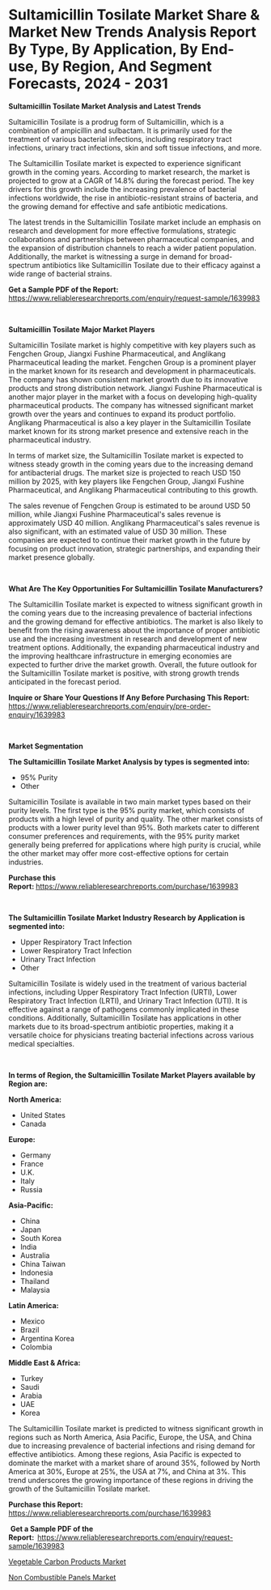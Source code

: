 <p><h1>Sultamicillin Tosilate Market Share & Market New Trends Analysis Report By Type, By Application, By End-use, By Region, And Segment Forecasts, 2024 - 2031</h1></p><p><strong>Sultamicillin Tosilate Market Analysis and Latest Trends</strong></p>
<p><p>Sultamicillin Tosilate is a prodrug form of Sultamicillin, which is a combination of ampicillin and sulbactam. It is primarily used for the treatment of various bacterial infections, including respiratory tract infections, urinary tract infections, skin and soft tissue infections, and more.</p><p>The Sultamicillin Tosilate market is expected to experience significant growth in the coming years. According to market research, the market is projected to grow at a CAGR of 14.8% during the forecast period. The key drivers for this growth include the increasing prevalence of bacterial infections worldwide, the rise in antibiotic-resistant strains of bacteria, and the growing demand for effective and safe antibiotic medications.</p><p>The latest trends in the Sultamicillin Tosilate market include an emphasis on research and development for more effective formulations, strategic collaborations and partnerships between pharmaceutical companies, and the expansion of distribution channels to reach a wider patient population. Additionally, the market is witnessing a surge in demand for broad-spectrum antibiotics like Sultamicillin Tosilate due to their efficacy against a wide range of bacterial strains.</p></p>
<p><strong>Get a Sample PDF of the Report:&nbsp;</strong> <a href="https://www.reliableresearchreports.com/enquiry/request-sample/1639983">https://www.reliableresearchreports.com/enquiry/request-sample/1639983</a></p>
<p>&nbsp;</p>
<p><strong>Sultamicillin Tosilate Major Market Players</strong></p>
<p><p>Sultamicillin Tosilate market is highly competitive with key players such as Fengchen Group, Jiangxi Fushine Pharmaceutical, and Anglikang Pharmaceutical leading the market. Fengchen Group is a prominent player in the market known for its research and development in pharmaceuticals. The company has shown consistent market growth due to its innovative products and strong distribution network. Jiangxi Fushine Pharmaceutical is another major player in the market with a focus on developing high-quality pharmaceutical products. The company has witnessed significant market growth over the years and continues to expand its product portfolio. Anglikang Pharmaceutical is also a key player in the Sultamicillin Tosilate market known for its strong market presence and extensive reach in the pharmaceutical industry.</p><p>In terms of market size, the Sultamicillin Tosilate market is expected to witness steady growth in the coming years due to the increasing demand for antibacterial drugs. The market size is projected to reach USD 150 million by 2025, with key players like Fengchen Group, Jiangxi Fushine Pharmaceutical, and Anglikang Pharmaceutical contributing to this growth. </p><p>The sales revenue of Fengchen Group is estimated to be around USD 50 million, while Jiangxi Fushine Pharmaceutical's sales revenue is approximately USD 40 million. Anglikang Pharmaceutical's sales revenue is also significant, with an estimated value of USD 30 million. These companies are expected to continue their market growth in the future by focusing on product innovation, strategic partnerships, and expanding their market presence globally.</p></p>
<p>&nbsp;</p>
<p><strong>What Are The Key Opportunities For Sultamicillin Tosilate Manufacturers?</strong></p>
<p><p>The Sultamicillin Tosilate market is expected to witness significant growth in the coming years due to the increasing prevalence of bacterial infections and the growing demand for effective antibiotics. The market is also likely to benefit from the rising awareness about the importance of proper antibiotic use and the increasing investment in research and development of new treatment options. Additionally, the expanding pharmaceutical industry and the improving healthcare infrastructure in emerging economies are expected to further drive the market growth. Overall, the future outlook for the Sultamicillin Tosilate market is positive, with strong growth trends anticipated in the forecast period.</p></p>
<p><strong>Inquire or Share Your Questions If Any Before Purchasing This Report:</strong> <a href="https://www.reliableresearchreports.com/enquiry/pre-order-enquiry/1639983">https://www.reliableresearchreports.com/enquiry/pre-order-enquiry/1639983</a></p>
<p>&nbsp;</p>
<p><strong>Market Segmentation</strong></p>
<p><strong>The Sultamicillin Tosilate Market Analysis by types is segmented into:</strong></p>
<p><ul><li>95% Purity</li><li>Other</li></ul></p>
<p><p>Sultamicillin Tosilate is available in two main market types based on their purity levels. The first type is the 95% purity market, which consists of products with a high level of purity and quality. The other market consists of products with a lower purity level than 95%. Both markets cater to different consumer preferences and requirements, with the 95% purity market generally being preferred for applications where high purity is crucial, while the other market may offer more cost-effective options for certain industries.</p></p>
<p><strong>Purchase this Report:&nbsp;</strong><a href="https://www.reliableresearchreports.com/purchase/1639983">https://www.reliableresearchreports.com/purchase/1639983</a></p>
<p>&nbsp;</p>
<p><strong>The Sultamicillin Tosilate Market Industry Research by Application is segmented into:</strong></p>
<p><ul><li>Upper Respiratory Tract Infection</li><li>Lower Respiratory Tract Infection</li><li>Urinary Tract Infection</li><li>Other</li></ul></p>
<p><p>Sultamicillin Tosilate is widely used in the treatment of various bacterial infections, including Upper Respiratory Tract Infection (URTI), Lower Respiratory Tract Infection (LRTI), and Urinary Tract Infection (UTI). It is effective against a range of pathogens commonly implicated in these conditions. Additionally, Sultamicillin Tosilate has applications in other markets due to its broad-spectrum antibiotic properties, making it a versatile choice for physicians treating bacterial infections across various medical specialties.</p></p>
<p>&nbsp;</p>
<p><strong>In terms of Region, the Sultamicillin Tosilate Market Players available by Region are:</strong></p>
<p>
    <p> <strong> North America: </strong>
        <ul>
            <li>United States</li>
            <li>Canada</li>
        </ul>
        </p> 
    <p> <strong> Europe: </strong>
        <ul>
            <li>Germany</li>
            <li>France</li>
            <li>U.K.</li>
            <li>Italy</li>
            <li>Russia</li>
        </ul>
        </p> 
    <p> <strong> Asia-Pacific: </strong>
        <ul>
            <li>China</li>
            <li>Japan</li>
            <li>South Korea</li>
            <li>India</li>
            <li>Australia</li>
            <li>China Taiwan</li>
            <li>Indonesia</li>
            <li>Thailand</li>
            <li>Malaysia</li>
        </ul>
        </p> 
    <p> <strong> Latin America: </strong>
        <ul>
            <li>Mexico</li>
            <li>Brazil</li>
            <li>Argentina Korea</li>
            <li>Colombia</li>
        </ul>
        </p> 
    <p> <strong> Middle East & Africa: </strong>
        <ul>
            <li>Turkey</li>
            <li>Saudi</li>
            <li>Arabia</li>
            <li>UAE</li>
            <li>Korea</li>
        </ul>
    </p>
    </p>
<p><p>The Sultamicillin Tosilate market is predicted to witness significant growth in regions such as North America, Asia Pacific, Europe, the USA, and China due to increasing prevalence of bacterial infections and rising demand for effective antibiotics. Among these regions, Asia Pacific is expected to dominate the market with a market share of around 35%, followed by North America at 30%, Europe at 25%, the USA at 7%, and China at 3%. This trend underscores the growing importance of these regions in driving the growth of the Sultamicillin Tosilate market.</p></p>
<p><strong>Purchase this Report: </strong><a href="https://www.reliableresearchreports.com/purchase/1639983">https://www.reliableresearchreports.com/purchase/1639983</a></p>
<p>&nbsp;<strong>Get a Sample PDF of the Report:&nbsp;&nbsp;</strong><a href="https://www.reliableresearchreports.com/enquiry/request-sample/1639983">https://www.reliableresearchreports.com/enquiry/request-sample/1639983</a></p>
<p><strong></strong></p>
<p><p><a href="https://iodized-pantydraco-05c.notion.site/Vegetable-Carbon-Products-Market-Size-and-Examines-its-Market-Scope-with-a-Primary-Focus-on-Growth-d51e89e1049f4436bd1be9fe3b5e851e">Vegetable Carbon Products Market</a></p><p><a href="https://github.com/nancykennedykellievqfqt2/Market-Research-Report-List-1/blob/main/non-combustible-panels-market.md">Non Combustible Panels Market</a></p></p>
